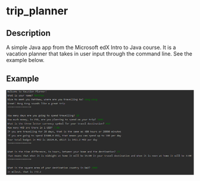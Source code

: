 # trip_planner

## Description

A simple Java app from the Microsoft edX Intro to Java course. It is a vacation planner that takes in user input through the command line. See the example below.

## Example

![Image of command line](screenshot/cmd.png)
